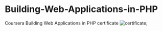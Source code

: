 # Building-Web-Applications-in-PHP
Coursera Building Web Applications in PHP certificate
![certificate]("");
